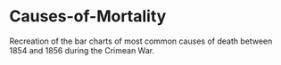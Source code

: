 # Causes-of-Mortality
Recreation of the bar charts of most common causes of death between 1854 and 1856 during the Crimean War.
